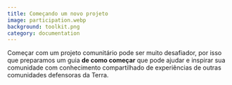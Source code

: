 ```yaml
---
title: Começando um novo projeto
image: participation.webp
background: toolkit.png
category: documentation
---
```


Começar com um projeto comunitário pode ser muito desafiador, por isso que preparamos um guia **de como começar** que pode ajudar e inspirar sua comunidade com conhecimento compartilhado de experiências de outras comunidades defensoras da Terra.

<app-button full :color="true" localurl=":8086/all/https://www.earthdefenderstoolkit.com/toolkit/how-to-get-started/?lang=pt-br" text="Leia o guia"></app-button>
